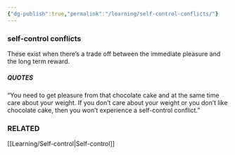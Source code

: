 ```yaml
---
{"dg-publish":true,"permalink":"/learning/self-control-conflicts/"}
---
```


### self-control conflicts
These exist when there’s a trade off between the immediate pleasure and the long term reward.


##### QUOTES
“You need to get pleasure from that chocolate cake and at the same time care about your weight. If you don’t care about your weight or you don’t like chocolate cake, then you won’t experience a self-control conflict.”


### RELATED
[[Learning/Self-control\|Self-control]]